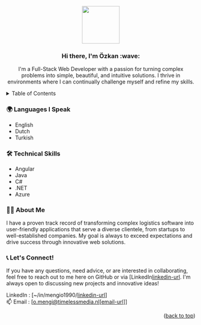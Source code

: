 <a name="readme-top"></a>

<div id="header" align="center">
  <a href="https://github.com/mengio001">
    <img src="https://media.giphy.com/media/qgQUggAC3Pfv687qPC/giphy.gif" width="100"/>
  </a>

  <h3 align="center">Hi there, I'm Özkan :wave:</h3>

  <p align="center">
    I'm a Full-Stack Web Developer with a passion for turning complex problems into simple, beautiful, and intuitive solutions. I thrive in environments where I can continually challenge myself and refine my skills.
    <br />
  </p>
</div>

<details>
  <summary>Table of Contents</summary>
  <ol>
    <li>
      <a href="#technologistabout-me">About me</a>
    </li>
    <li>
      <a href="#earth_africa-languages-i-speak">Languages</a>
    </li>
    <li>
      <a href="#hammer_and_wrench-technical-skills">Technical Skills</a>
    </li>
    <li><a href="#telephone_receiver-lets-connect">Contact</a></li>
  </ol>
</details>

### :earth_africa: Languages I Speak
- English
- Dutch
- Turkish

### :hammer_and_wrench: Technical Skills
- Angular
- Java
- C#
- .NET
- Azure

### :technologist:	About Me
I have a proven track record of transforming complex logistics software into user-friendly applications that serve a diverse clientele, from startups to well-established companies. My goal is always to exceed expectations and drive success through innovative web solutions.

### :telephone_receiver: Let's Connect!
If you have any questions, need advice, or are interested in collaborating, feel free to reach out to me here on GitHub or via [LinkedIn[linkedin-url]. I'm always open to discussing new projects and innovative ideas!

LinkedIn : [~/in/mengio1990/[linkedin-url]] <br />
:mailbox: Email : [o.mengi@timelessmedia.nl[[email-url]]]

<p align="right">(<a href="#readme-top">back to top</a>)</p>



<!-- MARKDOWN LINKS & IMAGES -->
<!-- https://www.markdownguide.org/basic-syntax/#reference-style-links -->
[linkedin-shield]: https://img.shields.io/badge/-LinkedIn-black.svg?style=for-the-badge&logo=linkedin&colorB=555
[linkedin-url]: https://www.linkedin.com/in/mengio1990
[email-url]: mailto:info@timelessmedia.nl?subject=Contact

<!-- emoji-cheat-sheet -->
<!-- https://github.com/ikatyang/emoji-cheat-sheet/blob/master/README.md -->
